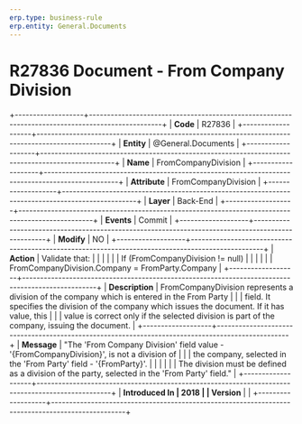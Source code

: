 ```yaml
---
erp.type: business-rule
erp.entity: General.Documents
---
```


# R27836 Document - From Company Division
+-------------------+--------------------------------------------------------------------------------------------------+
| **Code**          | R27836                                                                                           |
+-------------------+--------------------------------------------------------------------------------------------------+
| **Entity**        | @General.Documents                                                                                         |
+-------------------+--------------------------------------------------------------------------------------------------+
| **Name**          | FromCompanyDivision                                                                              |
+-------------------+--------------------------------------------------------------------------------------------------+
| **Attribute**     | FromCompanyDivision                                                                              |
+-------------------+--------------------------------------------------------------------------------------------------+
| **Layer**         | Back-End                                                                                         |
+-------------------+--------------------------------------------------------------------------------------------------+
| **Events**        | Commit                                                                                           |
+-------------------+--------------------------------------------------------------------------------------------------+
| **Modify**        | NO                                                                                               |
+-------------------+--------------------------------------------------------------------------------------------------+
| **Action**        | Validate that:                                                                                   |
|                   |                                                                                                  |
|                   | If (FromCompanyDivision != null)                                                                 |
|                   |                                                                                                  |
|                   | FromCompanyDivision.Company = FromParty.Company                                                  |
+-------------------+--------------------------------------------------------------------------------------------------+
| **Description**   | FromCompanyDivision represents a division of the company which is entered in the From Party      |
|                   | field. It specifies the division of the company which issues the document. If it has value, this |
|                   | value is correct only if the selected division is part of the company, issuing the document.     |
+-------------------+--------------------------------------------------------------------------------------------------+
| **Message**       | \"The \'From Company Division\' field value - \'{FromCompanyDivision}\', is not a division of    |
|                   | the company, selected in the \'From Party\' field - \'{FromParty}\'.                             |
|                   |                                                                                                  |
|                   | The division must be defined as a division of the party, selected in the \'From Party\' field.\" |
+-------------------+--------------------------------------------------------------------------------------------------+
| **Introduced In   | 2018                                                                                             |
| Version**         |                                                                                                  |
+-------------------+--------------------------------------------------------------------------------------------------+

  

  

  
